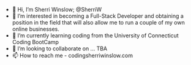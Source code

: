 - 👋 Hi, I’m Sherri Winslow; @SherriW
- 👀 I’m interested in becoming a Full-Stack Developer and obtaining a position in the field that will also allow me to run a couple of my own online businesses.
- 🌱 I’m currently learning coding from the University of Connecticut Coding BootCamp 
- 💞️ I’m looking to collaborate on ... TBA
- 📫 How to reach me - codingsherriwinslow.com

<!---
SherriW/SherriW is a ✨ special ✨ repository because its `README.md` (this file) appears on your GitHub profile.
You can click the Preview link to take a look at your changes.
--->
